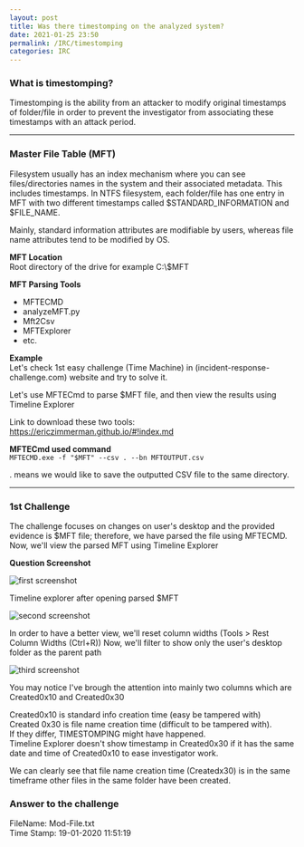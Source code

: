 ```yaml
---
layout: post
title: Was there timestomping on the analyzed system?
date: 2021-01-25 23:50
permalink: /IRC/timestomping
categories: IRC
---
```


### What is timestomping?<br>
Timestomping is the ability from an attacker to modify original timestamps of folder/file in order to prevent the investigator from associating these timestamps with an attack period.

***
### Master File Table (MFT)
Filesystem usually has an index mechanism where you can see files/directories names in the system and their associated metadata. This includes timestamps.
In NTFS filesystem, each folder/file has one entry in MFT with two different timestamps called $STANDARD_INFORMATION and $FILE_NAME.

Mainly, standard information attributes are modifiable by users, whereas file name attributes tend to be modified by OS.

**MFT Location**<br>
Root directory of the drive for example C:\\$MFT

**MFT Parsing Tools**<br>
- MFTECMD<br>
- analyzeMFT.py<br>
- Mft2Csv<br>
- MFTExplorer<br>
- etc.<br> 

**Example**<br>
Let's check 1st easy challenge (Time Machine) in (incident-response-challenge.com) website and try to solve it.

Let's use MFTECmd to parse $MFT file, and then view the results using Timeline Explorer

Link to download these two tools: https://ericzimmerman.github.io/#!index.md


**MFTECmd used command**<br>
`MFTECMD.exe -f "$MFT" --csv . --bn MFTOUTPUT.csv`

. means we would like to save the outputted CSV file to the same directory.

---

### 1st Challenge

The challenge focuses on changes on user's desktop and the provided evidence is $MFT file; 
therefore, we have parsed the file using MFTECMD. Now, we'll view the parsed MFT using Timeline Explorer

**Question Screenshot**<br>

![first screenshot]({{site.baseurl}}/assets/images/210125-1.png)

Timeline explorer after opening parsed $MFT<br>

![second screenshot]({{site.baseurl}}/assets/images/210125-2.png)

In order to have a better view, we'll reset column widths (Tools > Rest Column Widths (Ctrl+R))
Now, we'll filter to show only the user's desktop folder as the parent path


![third screenshot]({{site.baseurl}}/assets/images/210125-3.png)


You may notice I've brough the attention into mainly two columns which are Created0x10 and Created0x30

Created0x10 is standard info creation time (easy be tampered with)<br>
Created 0x30 is file name creation time (difficult to be tampered with).<br>
If they differ, TIMESTOMPING might have happened.<br>
Timeline Explorer doesn't show timestamp in Created0x30 if it has the same date and time of Created0x10 to ease investigator work.
	
We can clearly see that file name creation time (Createdx30) is in  the same timeframe other files in the same folder have been created. 
	
### Answer to the challenge
FileName: Mod-File.txt<br>
Time Stamp: 19-01-2020 11:51:19
	

